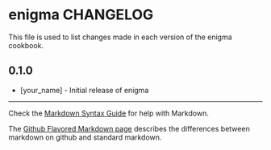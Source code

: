 enigma CHANGELOG
================

This file is used to list changes made in each version of the enigma cookbook.

0.1.0
-----
- [your_name] - Initial release of enigma

- - -
Check the [Markdown Syntax Guide](http://daringfireball.net/projects/markdown/syntax) for help with Markdown.

The [Github Flavored Markdown page](http://github.github.com/github-flavored-markdown/) describes the differences between markdown on github and standard markdown.
